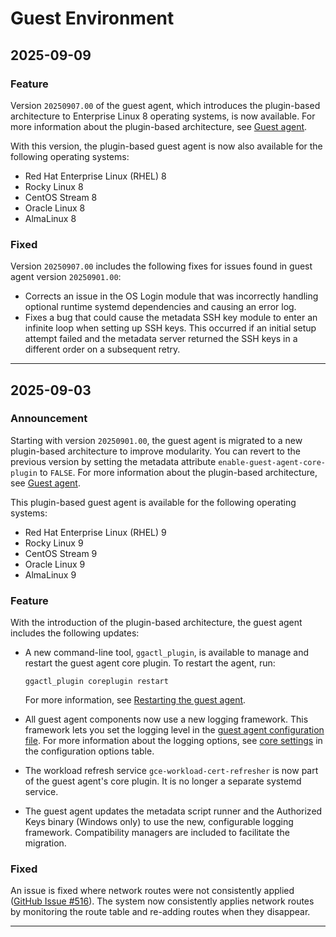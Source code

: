 # Guest Environment

## 2025-09-09

### Feature

Version `20250907.00` of the guest agent, which introduces the plugin-based
architecture to Enterprise Linux 8 operating systems, is now available. For more
information about the plugin-based architecture, see [Guest agent](https://cloud.google.com/compute/docs/images/guest-agent).

With this version, the plugin-based guest agent is now also available for the
following operating systems:

* Red Hat Enterprise Linux (RHEL) 8
* Rocky Linux 8
* CentOS Stream 8
* Oracle Linux 8
* AlmaLinux 8

### Fixed

Version `20250907.00` includes the following fixes for issues found in guest
agent version `20250901.00`:

* Corrects an issue in the OS Login module that was incorrectly handling
  optional runtime systemd dependencies and causing an error log.
* Fixes a bug that could cause the metadata SSH key module to enter an infinite
  loop when setting up SSH keys. This occurred if an initial setup attempt failed
  and the metadata server returned the SSH keys in a different order on a
  subsequent retry.

---
## 2025-09-03

### Announcement

Starting with version `20250901.00`, the guest agent is migrated to a new
plugin-based architecture to improve modularity. You can revert to the previous
version by setting the metadata attribute `enable-guest-agent-core-plugin` to
`FALSE`. For more information about the plugin-based architecture, see
[Guest agent](https://cloud.google.com/compute/docs/images/guest-agent).

This plugin-based guest agent is available for the following operating systems:

* Red Hat Enterprise Linux (RHEL) 9
* Rocky Linux 9
* CentOS Stream 9
* Oracle Linux 9
* AlmaLinux 9

### Feature

With the introduction of the plugin-based architecture, the guest agent includes
the following updates:

* A new command-line tool, `ggactl_plugin`, is available to manage and restart
  the guest agent core plugin. To restart the agent, run:

  ```
  ggactl_plugin coreplugin restart

  ```

  For more information, see [Restarting the guest agent](https://cloud.google.com/compute/docs/images/manage-guest-agent#restart-guest-agent).
* All guest agent components now use a new logging framework. This framework
  lets you set the logging level in the
  [guest agent configuration file](https://cloud.google.com/compute/docs/images/manage-guest-agent#update-guest-agent-config).
  For more information about the logging options, see [core settings](https://cloud.google.com/compute/docs/images/manage-guest-agent#core)
  in the configuration options table.
* The workload refresh service `gce-workload-cert-refresher` is now part of the
  guest agent's core plugin. It is no longer a separate systemd service.
* The guest agent updates the metadata script runner and the Authorized Keys
  binary (Windows only) to use the new, configurable logging framework.
  Compatibility managers are included to facilitate the migration.

### Fixed

An issue is fixed where network routes were not consistently applied
([GitHub Issue #516](https://github.com/GoogleCloudPlatform/guest-agent/issues/516)).
The system now consistently applies network routes by monitoring the route table
and re-adding routes when they disappear.

---
